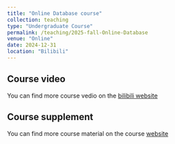 ```yaml
---
title: "Online Database course"
collection: teaching
type: "Undergraduate Course"
permalink: /teaching/2025-fall-Online-Database
venue: "Online"
date: 2024-12-31
location: "Bilibili"
---
```


Course video
------

You can find more course vedio on the [bilibili website](https://space.bilibili.com/500817716/video)

Course supplement
------

You can find more course material on the course [website](https://github.com/teslaxi/CS150_database)



